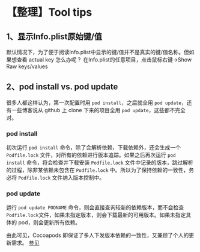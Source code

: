 # 【整理】Tool tips

## 1、显示Info.plist原始键/值

默认情况下，为了便于阅读Info.plist中显示的键/值并不是真实的键/值名称。但如果想查看 actual key 怎么办呢？
在Info.plist的任意项目，点击鼠标右键->Show Raw keys/values

## 2、pod install vs. pod update

很多人都这样认为，第一次配置时用 `pod install`，之后就全用 `pod update`，还有一些博客说从 github 上 clone 下来的项目全用 `pod update`，这些都不完全对。

### pod install

初次运行 `pod install` 命令，除了会解析依赖，下载依赖外，还会生成一个 `Podfile.lock` 文件，对所有的依赖进行版本追踪。如果之后再次运行 `pod install` 命令，将会检查并下载安装 `Podfile.lock` 文件中记录的版本，跳过解析的过程，除非某依赖未包含在 `Podfile.lock` 中。所以为了保持依赖的一致性，务必将 `Podfile.lock` 文件纳入版本控制中。

### pod update

运行 `pod update PODNAME` 命令，则会直接查询较新的依赖版本，而不会检查 `Podfile.lock`文件，如果未指定版本，则会下载最新的可用版本。如果未指定具体的 pod，则会更新所有依赖。

由此可见，Cocoapods 即保证了多人下发版本依赖的一致性，又兼顾了个人的更新需求。
[参见](https://guides.cocoapods.org/using/pod-install-vs-update.html)